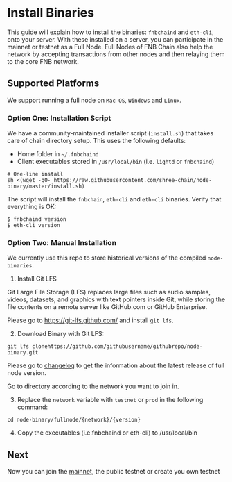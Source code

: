 # Install Binaries

This guide will explain how to install the binaries: `fnbchaind`  and `eth-cli`, onto your server. With these installed on a server, you can participate in the mainnet or testnet as a Full Node. Full Nodes of FNB Chain also help the network by accepting transactions from other nodes and then relaying them to the core FNB network.

## Supported Platforms
We support running a full node on `Mac OS`, `Windows` and `Linux`.

### Option One: Installation Script

We have a community-maintained installer script (`install.sh`) that takes care of chain directory setup. This uses the following defaults:

- Home folder in `~/.fnbchaind`
- Client executables stored in `/usr/local/bin` (i.e. `lightd` or `fnbchaind`)

```
# One-line install
sh <(wget -qO- https://raw.githubusercontent.com/shree-chain/node-binary/master/install.sh)
```
The script will install the `fnbchain`, `eth-cli` and `eth-cli` binaries. Verify that everything is OK:
```shell
$ fnbchaind version
$ eth-cli version
```
### Option Two: Manual Installation

We currently use this repo to store historical versions of the compiled `node-binaries`.

1. Install Git LFS

Git Large File Storage (LFS) replaces large files such as audio samples, videos, datasets, and graphics with text pointers inside Git, while storing the file contents on a remote server like GitHub.com or GitHub Enterprise.

Please go to https://git-lfs.github.com/ and install `git lfs`.

2. Download Binary with Git LFS:

```
git lfs clonehttps://github.com/githubusername/githubrepo/node-binary.git
```

Please go to [changelog](https://github.com/githubusername/githubrepo/node-binary/blob/master/fullnode/Changelog.md) to get the information about the latest release of full node version.

Go to directory according to the network you want to join in.

3. Replace the `network` variable with `testnet` or `prod` in the following command:

```
cd node-binary/fullnode/{network}/{version}
```
4. Copy the executables (i.e.fnbchaind or eth-cli) to /usr/local/bin

## Next
Now you can join the [mainnet](./join-mainnet.md), the public testnet or create you own testnet
